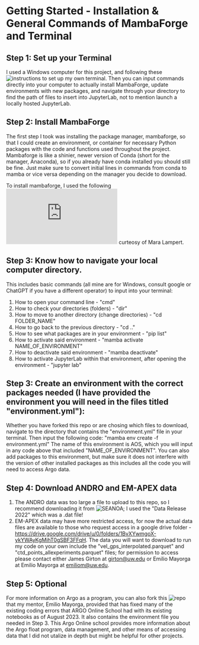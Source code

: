 # Getting Started - Installation & General Commands of MambaForge and Terminal

## Step 1: Set up your Terminal
I used a Windows computer for this project, and following these ![instructions](https://learn.microsoft.com/en-us/windows/terminal/install) to set up my own terminal. Then you can input commands directly into your computer to actually install MambaForge, update environments with new packages, and navigate through your directory to find the path of files to insert into JupyterLab, not to mention launch a locally hosted JupyterLab.

## Step 2: Install MambaForge
The first step I took was installing the package manager, mambaforge, so that I could create an environment, or container for necessary Python packages with the code and functions used throughout the project. Mambaforge is like a shinier, newer version of Conda (short for the manager, Anaconda), so if you already have conda installed you should still be fine. Just make sure to convert initial lines in commands from conda to mamba or vice versa depending on the manager you decide to download.

To install mambaforge, I used the following ![instructions](https://biapol.github.io/blog/mara_lampert/getting_started_with_mambaforge_and_python/readme.html) curteosy of Mara Lampert.

## Step 3: Know how to navigate your local computer directory.

This includes basic commands (all mine are for Windows, consult google or ChatGPT if you have a different operator) to input into your terminal:

1. How to open your command line - "cmd"
2. How to check your directories (folders) - "dir"
3. How to move to another directory (change directories) - "cd FOLDER_NAME"
4. How to go back to the previous directory - "cd .."
5. How to see what packages are in your environment - "pip list"
6. How to activate said environment - "mamba activate NAME_OF_ENVIRONMENT"
7. How to deactivate said environment - "mamba deactivate"
8. How to activate JupyterLab within that environment, after opening the environment - "jupyter lab"

## Step 3: Create an environment with the correct packages needed (I have provided the environment you will need in the files titled "environment.yml"):
Whether you have forked this repo or are chosing which files to download, navigate to the directory that contains the "environment.yml" file in your terminal.
Then input the following code: "mamba env create -f environment.yml" 
The name of this environment is AOS, which you will input in any code above that included "NAME_OF_ENVIRONMENT". You can also add packages to this environment, but make sure it does not interfere with the version of other installed packages as this includes all the code you will need to access Argo data.

## Step 4: Download ANDRO and EM-APEX data 
1. The ANDRO data was too large a file to upload to this repo, so I recommend downloading it from ![SEANOA](https://www.seanoe.org/data/00360/47077/); I used the "Data Release 2022" which was a .dat file! 
2. EM-APEX data may have more restricted access, for now the actual data files are available to those who request access in a google drive folder - https://drive.google.com/drive/u/0/folders/1BvXYwmgoX-ykYWAyKgMihT0gSBF3FFqH. The data you will want to download to run my code on your own include the "vel_gps_interpolated.parquet" and "ctd_points_allexperiments.parquet" files; for permission to access please contact either James Girton at girton@uw.edu or Emilio Mayorga at Emilio Mayorga at emiliom@uw.edu.

## Step 5: Optional 
For more information on Argo as a program, you can also fork this ![repo](https://github.com/emiliom/argoonlineschool/tree/em_notebook_fixes) that my mentor, Emilio Mayorga, provided that has fixed many of the existing coding errors that ARGO Online School had with its existing notebooks as of August 2023. It also contains the environment file you needed in Step 3. This Argo Online school provides more information about the Argo float program, data management, and other means of accessing data that I did not utalize in depth but might be helpful for other projects.
